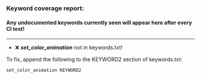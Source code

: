 ### Keyword coverage report: 
#### Any undocumented keywords currently seen will appear here after every CI test!
---------------------------------------------------------
- :x: ***set_color_animation*** not in keywords.txt!


To fix, append the following to the KEYWORD2 section of keywords.txt:

    set_color_animation	KEYWORD2
